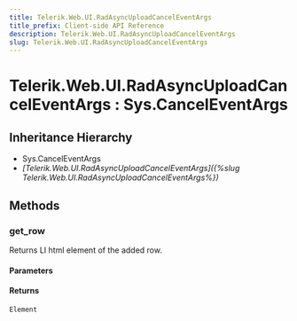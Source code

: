 ```yaml
---
title: Telerik.Web.UI.RadAsyncUploadCancelEventArgs
title_prefix: Client-side API Reference
description: Telerik.Web.UI.RadAsyncUploadCancelEventArgs
slug: Telerik.Web.UI.RadAsyncUploadCancelEventArgs
---
```


# Telerik.Web.UI.RadAsyncUploadCancelEventArgs : Sys.CancelEventArgs

## Inheritance Hierarchy

* Sys.CancelEventArgs
* *[Telerik.Web.UI.RadAsyncUploadCancelEventArgs]({%slug Telerik.Web.UI.RadAsyncUploadCancelEventArgs%})*


## Methods

### get_row

Returns LI html element of the added row.

#### Parameters

#### Returns

`Element`

